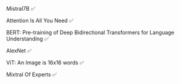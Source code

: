 Mistral7B ✅ 	

Attention Is All You Need ✅

BERT: Pre-training of Deep Bidirectional Transformers for Language Understanding ✅

AlexNet ✅

ViT: An Image is 16x16 words ✅

Mixtral Of Experts ✅
